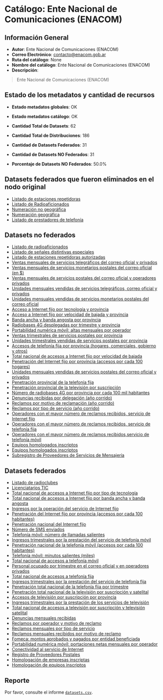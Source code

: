 
# Catálogo: Ente Nacional de Comunicaciones (ENACOM)

## Información General

- **Autor**: Ente Nacional de Comunicaciones (ENACOM)
- **Correo Electrónico**: contacto@enacom.gob.ar
- **Ruta del catálogo**: None
- **Nombre del catálogo**: Ente Nacional de Comunicaciones (ENACOM)
- **Descripción**:

> Ente Nacional de Comunicaciones (ENACOM)

## Estado de los metadatos y cantidad de recursos

- **Estado metadatos globales**: OK
- **Estado metadatos catálogo**: OK
- **Cantidad Total de Datasets**: 62
- **Cantidad Total de Distribuciones**: 186

- **Cantidad de Datasets Federados**: 31
- **Cantidad de Datasets NO Federados**: 31
- **Porcentaje de Datasets NO Federados**: 50.0%

## Datasets federados que fueron eliminados en el nodo original

- [Listado de estaciones repetidoras](http://www.enacom.gob.ar/multimedia/noticias/archivos/201604/archivo_20160419033059_9612.xlsx)
- [Listado de Radioaficionados](https://enacom.gob.ar/public/enacom/Autorizacion_RAF_20170323165149.xls)
- [Numeración no geográfica](http://www.enacom.gob.ar/multimedia/noticias/archivos/201608/archivo_20160822125509_341.xls)
- [Numeración geográfica](http://www.enacom.gob.ar/multimedia/noticias/archivos/201608/archivo_20160822125338_7490.xls)
- [Listado de prestadores de telefonía](https://junar-selfpub-storage.s3.amazonaws.com/15121/43921/15077373221980263436446390108373443130?Signature=2Wj7zByQ5Prsrut1oK%2BKVGSoG%2Bg%3D&Expires=1506376712&AWSAccessKeyId=AKIAI652OHJ6H2VI25OA&response-content-disposition=attachment%3B%20filename%3D%22licenciatarios.xlsx%22)

## Datasets no federados

- [Listado de radioaficionados](None)
- [Listado de señales distintivas especiales](None)
- [Listado de estaciones repetidoras autorizadas](None)
- [Ventas mensuales de servicios telegráficos del correo oficial y privados](None)
- [Ventas mensuales de servicios monetarios postales del correo oficial (en $)](None)
- [Ventas mensuales de servicios postales del correo oficial y operadores privados](None)
- [Unidades mensuales vendidas de servicios telegráficos, correo oficial y privados](None)
- [Unidades mensuales vendidas de servicios monetarios postales del correo oficial](None)
- [Acceso a Internet fijo por tecnología y provincia](None)
- [Acceso a Internet fijo por velocidad de bajada y provincia](None)
- [Banda ancha y banda angosta por provincia](None)
- [Radiobases 4G desplegadas por trimestre y provincia](None)
- [Portabilidad numérica móvil: altas mensuales por operador](None)
- [Ventas trimestrales de servicios postales por provincia](None)
- [Unidades trimestrales vendidas de servicios postales por provincia](None)
- [Accesos de telefonía fija por provincia (hogares, comerciales, gobierno y otros)](None)
- [Total nacional de accesos a Internet fijo por velocidad de bajada](None)
- [Penetración del Internet fijo por provincia (accesos por cada 100 hogares)](None)
- [Unidades mensuales vendidas de servicios postales del correo oficial y privados](None)
- [Penetración provincial de la telefonía fija](None)
- [Penetración provincial de la televisión por suscripción](None)
- [Número de radiobases 4G por provincia por cada 100 mil habitantes](None)
- [Denuncias recibidas por delegación (año corrido)](None)
- [Reclamos por motivo de reclamación (año corrido)](None)
- [Reclamos por tipo de servicio (año corrido)](None)
- [Operadores con el mayor número de reclamos recibidos, servicio de Internet fijo](None)
- [Operadores con el mayor número de reclamos recibidos, servicio de telefonía fija](None)
- [Operadores con el mayor número de reclamos recibidos,servicio de telefonía móvil](None)
- [Equipos homologados inscriptos](None)
- [Equipos homologados inscriptos](None)
- [Subregistro de Proveedores de Servicios de Mensajería](None)

## Datasets federados

- [Listado de radioclubes](None)
- [Licenciatarios TIC](None)
- [Total nacional de accesos a Internet fijo por tipo de tecnología](None)
- [Total nacional de accesos a Internet fijo por banda ancha y banda angosta](None)
- [Ingresos por la operación del servicio de Internet fijo](None)
- [Penetración del Internet fijo por provincia (accesos por cada 100 habitantes)](None)
- [Penetración nacional del Internet fijo](None)
- [Número de SMS enviados](None)
- [Telefonía móvil: número de llamadas salientes](None)
- [Ingresos trimestrales por la prestación del servicio de telefonía móvil](None)
- [Penetración nacional de la telefonía móvil (accesos por cada 100 habitantes)](None)
- [Telefonía móvil: minutos salientes (miles)](None)
- [Total nacional de accesos a telefonía móvil](None)
- [Personal ocupado por trimestre en el correo oficial y en operadores privados](None)
- [Total nacional de accesos a telefonía fija](None)
- [Ingresos trimestrales por la prestación del servicio de telefonía fija](None)
- [Penetración total nacional de la telefonía fija por trimestre](None)
- [Penetración total nacional de la televisión por suscripción y satelital](None)
- [Accesos de televisión por suscripción por provincia](None)
- [Ingresos trimestrales por la prestación de los servicios de televisión](None)
- [Total nacional de accesos a televisión por suscripción y televisión satelital](None)
- [Denuncias mensuales recibidas](None)
- [Reclamos por operador y motivo de reclamo](None)
- [Reclamos mensuales por tipo de servicio](None)
- [Reclamos mensuales recibidos por motivo de reclamo](None)
- [Fomeca: montos aprobados y pagados por entidad beneficiada](None)
- [Portabilidad numérica móvil: portaciones netas mensuales por operador](None)
- [Conectividad al servicio de Internet](None)
- [Registro de Proveedores Postales](None)
- [Homologación de empresas inscriptas](None)
- [Homologación de equipos inscriptos](None)

## Reporte

Por favor, consulte el informe [`datasets.csv`](datasets.csv).
